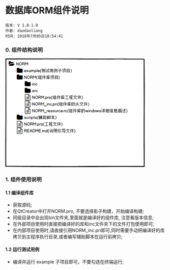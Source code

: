 # 数据库ORM组件说明

	版本: V 1.0.1.0
    作者: daodaoliang
    时间: 2018年7月05日18:54:41

### 0. 组件结构说明

![项目架构](./scripts/pro_arch.png)

### 1. 组件使用说明

#### 1.1 编译组件库

* 获取源码;
* 在QtCreator中打开NORM.pro, 不要选择影子构建，开始编译构建;
* 同级目录中会出现bin文件夹,里面就是编译好的组件库, 注意看版本信息;
* 在外部项目使用时直接把编译好的库和inc文件夹下的文件打包使用即可;
* 在内部项目使用时,请直接引用NORM_inc.pri即可,同时需要手动把编译好的库拷贝到主程序执行目录,或者编写辅助脚本在运行前拷贝;

#### 1.2 运行测试用例

* 编译并运行 example 子项目即可，不要勾选在终端运行;





